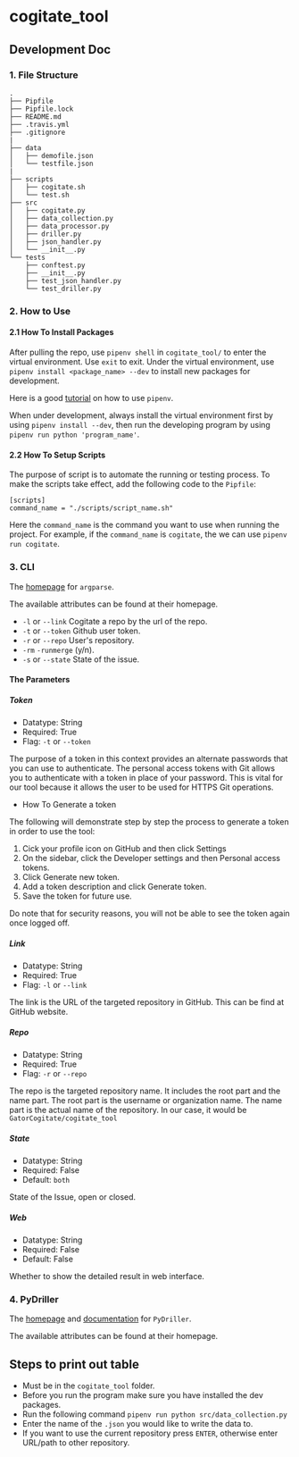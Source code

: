 # cogitate_tool

## Development Doc

### 1. File Structure

```
.
├── Pipfile
├── Pipfile.lock
├── README.md
├── .travis.yml
├── .gitignore
|
├── data
│   ├── demofile.json
│   └── testfile.json
|
├── scripts
│   ├── cogitate.sh
│   └── test.sh
├── src
│   ├── cogitate.py
│   ├── data_collection.py
│   ├── data_processor.py
│   ├── driller.py
│   ├── json_handler.py
│   └── __init__.py
└── tests
    ├── conftest.py
    ├── __init__.py
    ├── test_json_handler.py
    └── test_driller.py

```

### 2. How to Use

#### 2.1 How To Install Packages

After pulling the repo, use `pipenv shell` in `cogitate_tool/` to enter the virtual
environment. Use `exit` to exit. Under the virtual environment, use
`pipenv install <package_name> --dev` to install new packages for development.

Here is a good [tutorial](https://realpython.com/pipenv-guide/) on how to use `pipenv`.

When under development, always install the virtual environment first by using
`pipenv install --dev`, then run the developing program by using
`pipenv run python 'program_name'`.

#### 2.2 How To Setup Scripts

The purpose of script is to automate the running or testing process. To make the
scripts take effect, add the following code to the `Pipfile`:

```
[scripts]
command_name = "./scripts/script_name.sh"
```

Here the `command_name` is the command you want to use when running the project.
For example, if the `command_name` is `cogitate`, the we can use `pipenv run cogitate`.

### 3. CLI

The [homepage](https://docs.python.org/3/howto/argparse.html) for `argparse`.

The available attributes can be found at their homepage.

* `-l` or `--link` Cogitate a repo by the url of the repo.
* `-t` or `--token` Github user token.
* `-r` or `--repo` User's repository.
* `-rm` `-runmerge` (y/n). 
* `-s` or `--state` State of the issue.

#### The Parameters

##### Token

* Datatype: String
* Required: True
* Flag: `-t` or `--token`

The purpose of a token in this context provides an alternate passwords that you
can use to authenticate. The personal access tokens with Git allows you to authenticate
with a token in place of your password. This is vital for our tool because it
allows the user to be used for HTTPS Git operations.

* How To Generate a token

The following will demonstrate step by step the process to generate a token in
order to use the tool:
  1. Cick your profile icon on GitHub and then click Settings
  2. On the sidebar, click the Developer settings and then Personal access tokens.
  3. Click Generate new token.
  4. Add a token description and click Generate token.
  5. Save the token for future use.

Do note that for security reasons, you will not be able to see the token again
once logged off.

##### Link

* Datatype: String
* Required: True
* Flag: `-l` or `--link`

The link is the URL of the targeted repository in GitHub. This can be find at
GitHub website.

##### Repo

* Datatype: String
* Required: True
* Flag: `-r` or `--repo`

The repo is the targeted repository name. It includes the root part and the
name part. The root part is the username or organization name. The name part is
the actual name of the repository. In our case, it would be `GatorCogitate/cogitate_tool`

##### State

* Datatype: String
* Required: False
* Default: `both`

State of the Issue, open or closed.

##### Web

* Datatype: String
* Required: False
* Default: False

Whether to show the detailed result in web interface.

### 4. PyDriller

The [homepage](https://github.com/ishepard/pydriller) and [documentation](https://pydriller.readthedocs.io/en/latest/intro.html)
for `PyDriller`.

The available attributes can be found at their homepage.

## Steps to print out table

* Must be in the `cogitate_tool` folder.
* Before you run the program make sure you have installed the dev packages.
* Run the following command `pipenv run python src/data_collection.py`
* Enter the name of the `.json` you would like to write the data to.
* If you want to use the current repository press `ENTER`, otherwise enter URL/path
  to other repository.
